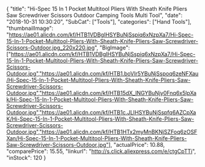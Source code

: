 {
	"title": "Hi-Spec 15 In 1 Pocket Multitool Pliers With Sheath Knife Pliers Saw Screwdriver Scissors Outdoor Camping Tools Multi Tool",
	"date": "2018-10-31 10:30:20",
	"SubCat": ["Tools"],
	"categories": ["Hand Tools"],
	"thumbnailImage": "https://ae01.alicdn.com/kf/HTB1VDBgIHSYBuNjSspiq6xNzpXa7/Hi-Spec-15-In-1-Pocket-Multitool-Pliers-With-Sheath-Knife-Pliers-Saw-Screwdriver-Scissors-Outdoor.jpg_220x220.jpg",
	"BigImage": ["https://ae01.alicdn.com/kf/HTB1VDBgIHSYBuNjSspiq6xNzpXa7/Hi-Spec-15-In-1-Pocket-Multitool-Pliers-With-Sheath-Knife-Pliers-Saw-Screwdriver-Scissors-Outdoor.jpg","https://ae01.alicdn.com/kf/HTB1.boVIr5YBuNjSspoq6zeNFXau/Hi-Spec-15-In-1-Pocket-Multitool-Pliers-With-Sheath-Knife-Pliers-Saw-Screwdriver-Scissors-Outdoor.jpg","https://ae01.alicdn.com/kf/HTB15dX_INGYBuNjy0Fnq6x5lpXak/Hi-Spec-15-In-1-Pocket-Multitool-Pliers-With-Sheath-Knife-Pliers-Saw-Screwdriver-Scissors-Outdoor.jpg","https://ae01.alicdn.com/kf/HTB1c.JLIHSYBuNjSspfq6AZCpXaK/Hi-Spec-15-In-1-Pocket-Multitool-Pliers-With-Sheath-Knife-Pliers-Saw-Screwdriver-Scissors-Outdoor.jpg","https://ae01.alicdn.com/kf/HTB1HTx2myMnBKNjSZFoq6zOSFXan/Hi-Spec-15-In-1-Pocket-Multitool-Pliers-With-Sheath-Knife-Pliers-Saw-Screwdriver-Scissors-Outdoor.jpg"],
	"actualPrice": 10.88,
	"comparePrice": 15.55,
	"linkurl": "http://s.click.aliexpress.com/e/ctgCpTTi",
	"inStock": 120
}
